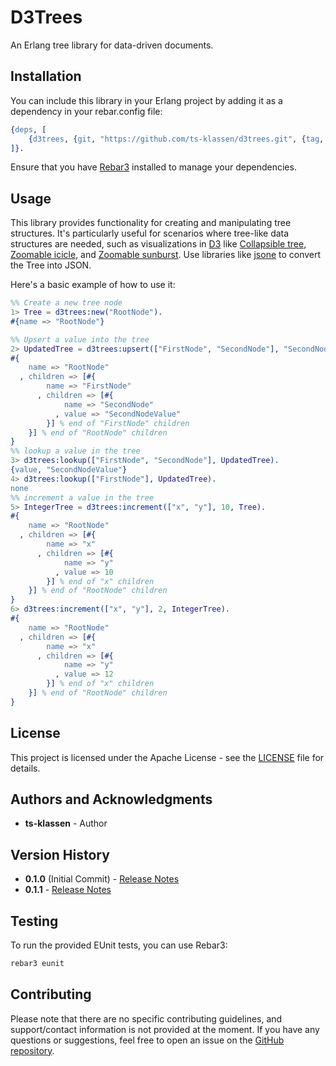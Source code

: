 # D3Trees

An Erlang tree library for data-driven documents.

## Installation

You can include this library in your Erlang project by adding it as a dependency in your rebar.config file:

```erlang
{deps, [
    {d3trees, {git, "https://github.com/ts-klassen/d3trees.git", {tag, "0.1.0"}}}
]}.
```

Ensure that you have [Rebar3](https://www.rebar3.org/) installed to manage your dependencies.

## Usage

This library provides functionality for creating and manipulating tree structures. It's particularly useful for scenarios where tree-like data structures are needed, such as visualizations in [D3](https://d3js.org) like [Collapsible tree](https://observablehq.com/@d3/collapsible-tree?intent=fork), [Zoomable icicle](https://observablehq.com/@d3/zoomable-icicle?intent=fork), and [Zoomable sunburst](https://observablehq.com/@d3/zoomable-sunburst?intent=fork). Use libraries like [jsone](https://github.com/sile/jsone) to convert the Tree into JSON.

Here's a basic example of how to use it:


```erlang
%% Create a new tree node
1> Tree = d3trees:new("RootNode").
#{name => "RootNode"}

%% Upsert a value into the tree
2> UpdatedTree = d3trees:upsert(["FirstNode", "SecondNode"], "SecondNodeValue", Tree).
#{
    name => "RootNode"
  , children => [#{
        name => "FirstNode"
      , children => [#{
            name => "SecondNode"
          , value => "SecondNodeValue"
        }] % end of "FirstNode" children
    }] % end of "RootNode" children
}
%% lookup a value in the tree
3> d3trees:lookup(["FirstNode", "SecondNode"], UpdatedTree).
{value, "SecondNodeValue"}
4> d3trees:lookup(["FirstNode"], UpdatedTree).
none
%% increment a value in the tree
5> IntegerTree = d3trees:increment(["x", "y"], 10, Tree).
#{
    name => "RootNode"
  , children => [#{
        name => "x"
      , children => [#{
            name => "y"
          , value => 10
        }] % end of "x" children
    }] % end of "RootNode" children
}
6> d3trees:increment(["x", "y"], 2, IntegerTree).
#{
    name => "RootNode"
  , children => [#{
        name => "x"
      , children => [#{
            name => "y"
          , value => 12
        }] % end of "x" children
    }] % end of "RootNode" children
}
```


## License

This project is licensed under the Apache License - see the [LICENSE](LICENSE) file for details.

## Authors and Acknowledgments

- **ts-klassen** - Author

## Version History

- **0.1.0** (Initial Commit) - [Release Notes](https://github.com/ts-klassen/d3trees/releases/tag/0.1.0)
- **0.1.1** - [Release Notes](https://github.com/ts-klassen/d3trees/releases/tag/0.1.1)

## Testing

To run the provided EUnit tests, you can use Rebar3:

```bash
rebar3 eunit
```

## Contributing

Please note that there are no specific contributing guidelines, and support/contact information is not provided at the moment. If you have any questions or suggestions, feel free to open an issue on the [GitHub repository](https://github.com/ts-klassen/d3trees/issues).

